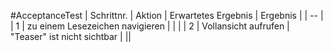 #AcceptanceTest
| Schrittnr. | Aktion | Erwartetes Ergebnis | Ergebnis |
| -- |
| 1 | zu einem Lesezeichen navigieren | | |
| 2 | Vollansicht aufrufen | "Teaser" ist nicht sichtbar | ||

